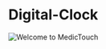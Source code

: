 # Digital-Clock

![Welcome to MedicTouch](https://user-images.githubusercontent.com/80007339/143692900-e0509520-351f-4c7c-8d55-1a021bc26eab.png)
